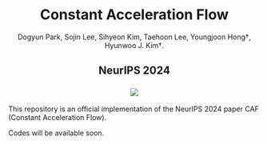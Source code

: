 <p align="center">
  <h1 align="center">Constant Acceleration Flow</h1>
  
  <p align="center">Dogyun Park, Sojin Lee, Sihyeon Kim, Taehoon Lee, Youngjoon Hong†, Hyunwoo J. Kim†.
  </p>
  <h2 align="center">NeurIPS 2024</h2>

  <h3 align="center">
    <a href="https://www.arxiv.org/abs/2411.00322" target='_blank'><img src="https://img.shields.io/badge/arXiv-2407.16125-b31b1b.svg"></a>
  </h3>

</p>

This repository is an official implementation of the NeurIPS 2024 paper CAF (Constant Acceleration Flow).

Codes will be available soon.
